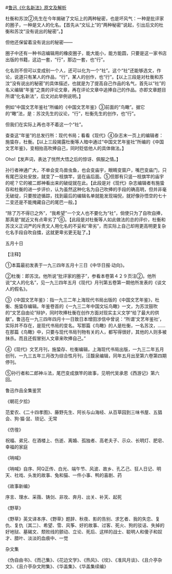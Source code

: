 #[鲁迅《化名新法》原文及解析](https://www.vrrw.net/wx/8452.html)

杜衡和苏汶②先生在今年揭破了文坛上的两种秘密，也是坏风气：一种是批评家的圈子，一种是文人的化名。【首先从“文坛上”的“两种秘密”说起，引出后文的杜衡和苏汶“没有说出的秘密”。】

但他还保留着没有说出的秘密——

圈子中还有一种书店编辑用的橡皮圈子，能大能小，能方能圆，只要是这一家书店出版的书籍，这边一套，“行”，那边一套，也“行”。



化名则不但可以变成别一个人，还可以化为一个“社”。这个“社”还能够选文，作论，说道只有某人的作品，“行”，某人的创作，也“行”。【以上三段是对杜衡和苏汶“没有说出的秘密”的具体描述，也就是为了提高自己作品的名气，首先以“社”的名义编辑“年鉴”之类的评论文章，再在评论文章中追捧自己的作品。亦即文章题目所谓“化名新法”，后文对此举例说明。】

例如“中国文艺年鉴社”所编的《中国文艺年鉴》③前面的“鸟瞰”。据它的“瞰”法，是：苏汶先生的议论，“行”，杜衡先生的创作，也“行”。

但我们在实际上再也寻不着这一个“社”。

查查这“年鉴”的总发行所：现代书局；看看《现代》④杂志末一页上的编辑者：施蛰存，杜衡。【以上三段揭露杜衡等人暗中通过“中国文艺年鉴社”所编的《中国文艺年鉴》，变相抬高吹捧自己，同时贬低他人的具体做法。】

Oho!【发声词，表达了恍然大悟之后的惊讶、佩服之情。】

孙行者神通广大，不单会变鸟兽虫鱼，也会变庙宇，眼睛变窗户，嘴巴变庙门，只有尾巴没处安放，就变了一枝旗竿，竖在庙后面。⑤但那有只竖一枝旗竿的庙宇的呢？它的被二郎神看出来的破绽就在此。【此段是对《现代》杂志编辑者有施蛰存和杜衡的进一步评价，认为虽然这种化名为自己吹捧的手段的确高明，但并非毫无破绽，只要按迹循踪，找到最后的编辑名单就能发现端倪，就好像孙悟空的七十二变还是不能掩藏自己的尾巴一般。】

“除了万不得已之外”，“我希望”一个文人也不要化为“社”，倘使只为了自吹自捧，那真是“就近又有点卑劣了”⑥。【此段是对杜衡等人如此做法的总的评价，杜衡和苏汶义正词严的斥责文人用化名的不妥和“卑劣”，而实际上自己却用更高明更复杂化名手段自吹自擂，这就更卑劣更无耻了。】

五月十日





【注释】

①本篇最初发表于一九三四年五月十三日《中华日报·动向》。

②杜衡：即苏汶。他所说“批评家的圈子”，参看本卷第４２９页注②。他所说“文人的化名”，见一九三四年五月《现代》月刊第五卷第一期他所发表的《谈文人的假名》。

③《中国文艺年鉴》：指一九三二年上海现代书局出版的《中国文艺年鉴》，杜衡、施蛰存编辑。年鉴卷首的《一九三二年中国文坛鸟瞰》一文，为苏汶鼓吹的“文艺自由论”辩护，同时吹捧杜衡在创作方面对现实主义文学“给了最大的供献”。鲁迅在一九三四年四月十一日致日本增田涉信中曾说：“所谓‘文艺年鉴社’，实际并不存在，是现代书局的变名。写那篇《鸟瞰》的人是杜衡，一名苏汶，……在那篇《鸟瞰》中，只要与现代书局刊物有关的人，都写得很好，其他的人则多被抹杀。而且还假冒别人文章来吹捧自己。”

④《现代》文艺月刊，施蛰存、杜衡编辑，上海现代书局出版，一九三二年五月创刊，一九三五年三月改为综合性月刊，汪馥泉编辑，同年五月出至第六卷第四期停刊。

⑤孙行者和二郎神斗法，尾巴变成旗竿的故事，见明代吴承恩《西游记》第六回。

鲁迅作品全集鉴赏

《朝花夕拾》

范爱农、《二十四孝图》、藤野先生、阿长与山海经、从百草园到三味书屋、五猖会、狗·猫·鼠、琐记、无常

《仿徨》

祝福、弟兄、在酒楼上、伤逝、离婚、孤独者、高老夫子、示众、长明灯、肥皂、幸福的家庭

《呐喊》

《呐喊》自序、阿Q正传、白光、端午节、风波、故乡、孔乙己、狂人日记、明天、社戏、头发的故事、兔和猫、一件小事、鸭的喜剧、药

《故事新编》

序言、理水、采薇、铸剑、非攻、奔月、出关、补天、起死

《野草》

《野草》英文译本序、《野草》题辞、秋夜、影的告别、求乞者、我的失恋、复仇、复仇〔其二〕、希望、雪、风筝、好的故事、过客、死火、狗的驳诘、失掉的好地狱、墓碣文、颓败线的颤动、立论、死后、这样的战士、聪明人和傻子和奴才、腊叶、淡淡的血痕中、一觉

杂文集

《伪自由书》、《而己集》、《花边文学》、《热风》、《坟》、《准风月谈》、《且介亭杂文》、《且介亭杂文附集》、《华盖集》、《华盖集续编》

